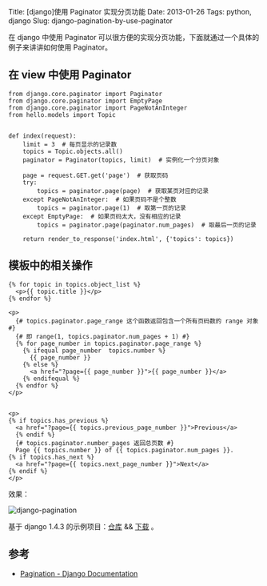Title: [django]使用 Paginator 实现分页功能
Date: 2013-01-26
Tags: python, django
Slug: django-pagination-by-use-paginator


在 django 中使用 Paginator 可以很方便的实现分页功能，下面就通过一个具体的例子来讲讲如何使用 Paginator。

## 在 view 中使用 Paginator

    from django.core.paginator import Paginator
    from django.core.paginator import EmptyPage
    from django.core.paginator import PageNotAnInteger
    from hello.models import Topic


    def index(request):
        limit = 3  # 每页显示的记录数
        topics = Topic.objects.all()
        paginator = Paginator(topics, limit)  # 实例化一个分页对象

        page = request.GET.get('page')  # 获取页码
        try:
            topics = paginator.page(page)  # 获取某页对应的记录
        except PageNotAnInteger:  # 如果页码不是个整数
            topics = paginator.page(1)  # 取第一页的记录
        except EmptyPage:  # 如果页码太大，没有相应的记录
            topics = paginator.page(paginator.num_pages)  # 取最后一页的记录

        return render_to_response('index.html', {'topics': topics})

## 模板中的相关操作

    {% for topic in topics.object_list %}
      <p>{{ topic.title }}</p>
    {% endfor %}

    <p>
      {# topics.paginator.page_range 这个函数返回包含一个所有页码数的 range 对象 #}
      {# 即 range(1, topics.paginator.num_pages + 1) #}
      {% for page_number in topics.paginator.page_range %}
        {% ifequal page_number  topics.number %}
          {{ page_number }}
        {% else %}
          <a href="?page={{ page_number }}">{{ page_number }}</a>
        {% endifequal %}
      {% endfor %}
    </p>


    <p>
    {% if topics.has_previous %}
      <a href="?page={{ topics.previous_page_number }}">Previous</a>
      {% endif %}
      {# topics.paginator.number_pages 返回总页数 #}
      Page {{ topics.number }} of {{ topics.paginator.num_pages }}.
    {% if topics.has_next %}
      <a href="?page={{ topics.next_page_number }}">Next</a>
    {% endif %}
    </p>

效果：

![django-pagination](/static/images/2013-1-26-django-pagination.png)

基于 django 1.4.3 的示例项目：[仓库](https://github.com/mozillazg/django-simple-projects/tree/master/projects/pagination) && [下载](/static/downloads/pagination.tar.gz) 。


## 参考

* [Pagination - Django Documentation](https://docs.djangoproject.com/en/1.4/topics/pagination)
